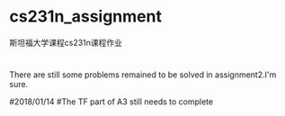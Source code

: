 # cs231n_assignment
斯坦福大学课程cs231n课程作业

#
There are still some problems remained to be solved in assignment2.I'm sure.

#2018/01/14
#The TF part of A3 still needs to complete
